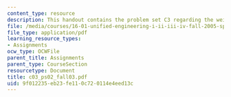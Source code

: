 ```yaml
---
content_type: resource
description: This handout contains the problem set C3 regarding the weight.
file: /media/courses/16-01-unified-engineering-i-ii-iii-iv-fall-2005-spring-2006/9f012235eb23fe110c720114e4eed13c_c03_ps02_fall03.pdf
file_type: application/pdf
learning_resource_types:
- Assignments
ocw_type: OCWFile
parent_title: Assignments
parent_type: CourseSection
resourcetype: Document
title: c03_ps02_fall03.pdf
uid: 9f012235-eb23-fe11-0c72-0114e4eed13c
---
```

